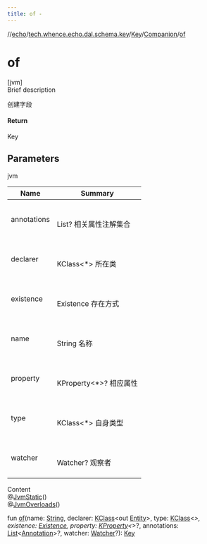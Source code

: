 ```yaml
---
title: of -
---
```

//[echo](../../../index.md)/[tech.whence.echo.dal.schema.key](../../index.md)/[Key](../index.md)/[Companion](index.md)/[of](of.md)



# of  
[jvm]  
Brief description  


创建字段



#### Return  


Key



## Parameters  
  
jvm  
  
|  Name|  Summary| 
|---|---|
| annotations| <br><br>List<Annotation>? 相关属性注解集合<br><br>
| declarer| <br><br>KClass<*> 所在类<br><br>
| existence| <br><br>Existence 存在方式<br><br>
| name| <br><br>String 名称<br><br>
| property| <br><br>KProperty<*>? 相应属性<br><br>
| type| <br><br>KClass<*> 自身类型<br><br>
| watcher| <br><br>Watcher? 观察者<br><br>
  
  
Content  
@[JvmStatic](https://kotlinlang.org/api/latest/jvm/stdlib/kotlin.jvm/-jvm-static/index.html)()  
@[JvmOverloads](https://kotlinlang.org/api/latest/jvm/stdlib/kotlin.jvm/-jvm-overloads/index.html)()  
  
fun [of](of.md)(name: [String](https://kotlinlang.org/api/latest/jvm/stdlib/kotlin/-string/index.html), declarer: [KClass](https://kotlinlang.org/api/latest/jvm/stdlib/kotlin.reflect/-k-class/index.html)<out [Entity](../../../tech.whence.echo.dal.entity/-entity/index.md)>, type: [KClass](https://kotlinlang.org/api/latest/jvm/stdlib/kotlin.reflect/-k-class/index.html)<*>, existence: [Existence](../../-existence/index.md), property: [KProperty](https://kotlinlang.org/api/latest/jvm/stdlib/kotlin.reflect/-k-property/index.html)<*>?, annotations: [List](https://kotlinlang.org/api/latest/jvm/stdlib/kotlin.collections/-list/index.html)<[Annotation](https://kotlinlang.org/api/latest/jvm/stdlib/kotlin/-annotation/index.html)>?, watcher: [Watcher](../../-watcher/index.md)?): [Key](../index.md)  



